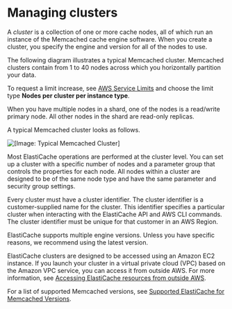 # Managing clusters<a name="Clusters"></a>

A *cluster* is a collection of one or more cache nodes, all of which run an instance of the Memcached cache engine software\. When you create a cluster, you specify the engine and version for all of the nodes to use\.

The following diagram illustrates a typical Memcached cluster\. Memcached clusters contain from 1 to 40 nodes across which you horizontally partition your data\.

To request a limit increase, see [AWS Service Limits](https://docs.aws.amazon.com/general/latest/gr/aws_service_limits.html) and choose the limit type **Nodes per cluster per instance type**\. 

 When you have multiple nodes in a shard, one of the nodes is a read/write primary node\. All other nodes in the shard are read\-only replicas\.

A typical Memcached cluster looks as follows\.

![\[Image: Typical Memcached Cluster\]](http://docs.aws.amazon.com/AmazonElastiCache/latest/mem-ug/images/ElastiCache-Cluster-Memcached.png)

Most ElastiCache operations are performed at the cluster level\. You can set up a cluster with a specific number of nodes and a parameter group that controls the properties for each node\. All nodes within a cluster are designed to be of the same node type and have the same parameter and security group settings\. 

Every cluster must have a cluster identifier\. The cluster identifier is a customer\-supplied name for the cluster\. This identifier specifies a particular cluster when interacting with the ElastiCache API and AWS CLI commands\. The cluster identifier must be unique for that customer in an AWS Region\.

ElastiCache supports multiple engine versions\. Unless you have specific reasons, we recommend using the latest version\.

ElastiCache clusters are designed to be accessed using an Amazon EC2 instance\. If you launch your cluster in a virtual private cloud \(VPC\) based on the Amazon VPC service, you can access it from outside AWS\. For more information, see [Accessing ElastiCache resources from outside AWS](accessing-elasticache.md#access-from-outside-aws)\.

For a list of supported Memcached versions, see [Supported ElastiCache for Memcached Versions](https://docs.aws.amazon.com/AmazonElastiCache/latest/mem-ug/supported-engine-versions.html)\.